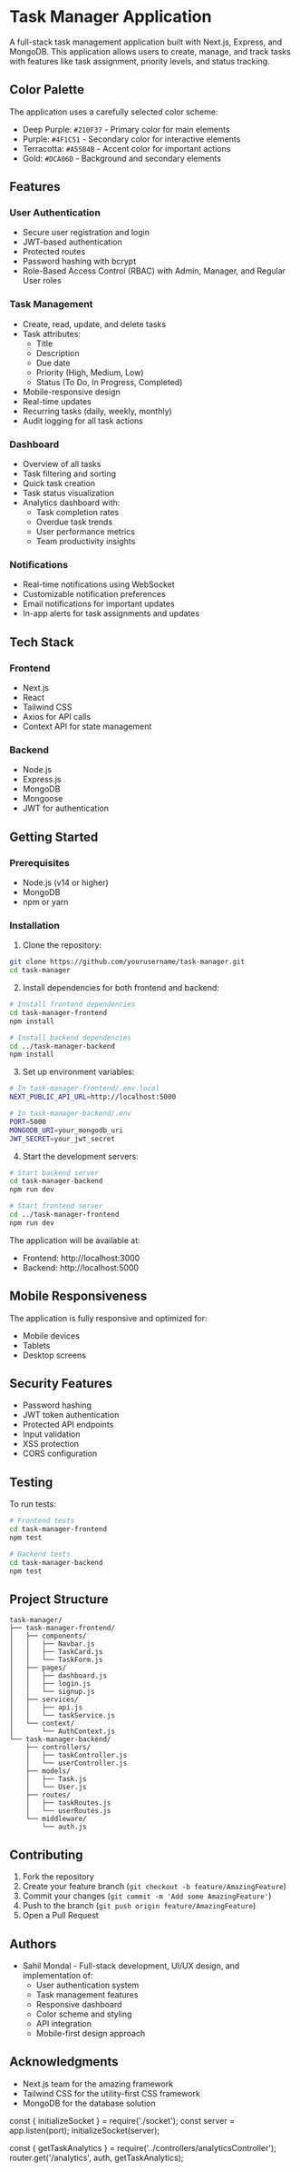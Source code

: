 # Task Manager Application

A full-stack task management application built with Next.js, Express, and MongoDB. This application allows users to create, manage, and track tasks with features like task assignment, priority levels, and status tracking.

## Color Palette

The application uses a carefully selected color scheme:
- Deep Purple: `#210F37` - Primary color for main elements
- Purple: `#4F1C51` - Secondary color for interactive elements
- Terracotta: `#A55B4B` - Accent color for important actions
- Gold: `#DCA06D` - Background and secondary elements

## Features

### User Authentication
- Secure user registration and login
- JWT-based authentication
- Protected routes
- Password hashing with bcrypt
- Role-Based Access Control (RBAC) with Admin, Manager, and Regular User roles

### Task Management
- Create, read, update, and delete tasks
- Task attributes:
  - Title
  - Description
  - Due date
  - Priority (High, Medium, Low)
  - Status (To Do, In Progress, Completed)
- Mobile-responsive design
- Real-time updates
- Recurring tasks (daily, weekly, monthly)
- Audit logging for all task actions

### Dashboard
- Overview of all tasks
- Task filtering and sorting
- Quick task creation
- Task status visualization
- Analytics dashboard with:
  - Task completion rates
  - Overdue task trends
  - User performance metrics
  - Team productivity insights

### Notifications
- Real-time notifications using WebSocket
- Customizable notification preferences
- Email notifications for important updates
- In-app alerts for task assignments and updates

## Tech Stack

### Frontend
- Next.js
- React
- Tailwind CSS
- Axios for API calls
- Context API for state management

### Backend
- Node.js
- Express.js
- MongoDB
- Mongoose
- JWT for authentication

## Getting Started

### Prerequisites
- Node.js (v14 or higher)
- MongoDB
- npm or yarn

### Installation

1. Clone the repository:
```bash
git clone https://github.com/yourusername/task-manager.git
cd task-manager
```

2. Install dependencies for both frontend and backend:
```bash
# Install frontend dependencies
cd task-manager-frontend
npm install

# Install backend dependencies
cd ../task-manager-backend
npm install
```

3. Set up environment variables:
```bash
# In task-manager-frontend/.env.local
NEXT_PUBLIC_API_URL=http://localhost:5000

# In task-manager-backend/.env
PORT=5000
MONGODB_URI=your_mongodb_uri
JWT_SECRET=your_jwt_secret
```

4. Start the development servers:
```bash
# Start backend server
cd task-manager-backend
npm run dev

# Start frontend server
cd ../task-manager-frontend
npm run dev
```

The application will be available at:
- Frontend: http://localhost:3000
- Backend: http://localhost:5000

## Mobile Responsiveness

The application is fully responsive and optimized for:
- Mobile devices
- Tablets
- Desktop screens

## Security Features

- Password hashing
- JWT token authentication
- Protected API endpoints
- Input validation
- XSS protection
- CORS configuration

## Testing

To run tests:
```bash
# Frontend tests
cd task-manager-frontend
npm test

# Backend tests
cd task-manager-backend
npm test
```

## Project Structure

```
task-manager/
├── task-manager-frontend/
│   ├── components/
│   │   ├── Navbar.js
│   │   ├── TaskCard.js
│   │   └── TaskForm.js
│   ├── pages/
│   │   ├── dashboard.js
│   │   ├── login.js
│   │   └── signup.js
│   ├── services/
│   │   ├── api.js
│   │   └── taskService.js
│   └── context/
│       └── AuthContext.js
└── task-manager-backend/
    ├── controllers/
    │   ├── taskController.js
    │   └── userController.js
    ├── models/
    │   ├── Task.js
    │   └── User.js
    ├── routes/
    │   ├── taskRoutes.js
    │   └── userRoutes.js
    └── middleware/
        └── auth.js
```

## Contributing

1. Fork the repository
2. Create your feature branch (`git checkout -b feature/AmazingFeature`)
3. Commit your changes (`git commit -m 'Add some AmazingFeature'`)
4. Push to the branch (`git push origin feature/AmazingFeature`)
5. Open a Pull Request

## Authors

- Sahil Mondal - Full-stack development, UI/UX design, and implementation of:
  - User authentication system
  - Task management features
  - Responsive dashboard
  - Color scheme and styling
  - API integration
  - Mobile-first design approach

## Acknowledgments

- Next.js team for the amazing framework
- Tailwind CSS for the utility-first CSS framework
- MongoDB for the database solution 

const { initializeSocket } = require('./socket');
const server = app.listen(port);
initializeSocket(server); 

const { getTaskAnalytics } = require('../controllers/analyticsController');
router.get('/analytics', auth, getTaskAnalytics); 